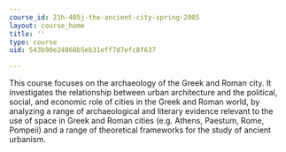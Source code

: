 ```yaml
---
course_id: 21h-405j-the-ancient-city-spring-2005
layout: course_home
title: ''
type: course
uid: 543b90e24868b5eb31eff7d7efc8f637

---
```

This course focuses on the archaeology of the Greek and Roman city. It investigates the relationship between urban architecture and the political, social, and economic role of cities in the Greek and Roman world, by analyzing a range of archaeological and literary evidence relevant to the use of space in Greek and Roman cities (e.g. Athens, Paestum, Rome, Pompeii) and a range of theoretical frameworks for the study of ancient urbanism.
